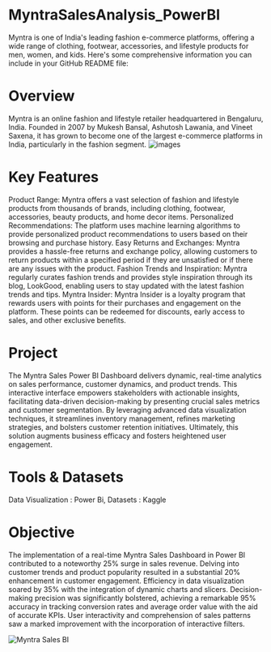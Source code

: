 # MyntraSalesAnalysis_PowerBI

Myntra is one of India's leading fashion e-commerce platforms, offering a wide range of clothing, footwear, accessories, and lifestyle products for men, women, and kids. Here's some comprehensive information you can include in your GitHub README file:

# Overview
Myntra is an online fashion and lifestyle retailer headquartered in Bengaluru, India. Founded in 2007 by Mukesh Bansal, Ashutosh Lawania, and Vineet Saxena, it has grown to become one of the largest e-commerce platforms in India, particularly in the fashion segment.
![images](https://github.com/nirajoswal/MyntraSalesAnalysis_PowerBI/assets/66516273/bd4e5912-cef2-405d-9780-d19c44f86f61)

# Key Features
Product Range: Myntra offers a vast selection of fashion and lifestyle products from thousands of brands, including clothing, footwear, accessories, beauty products, and home decor items.
Personalized Recommendations: The platform uses machine learning algorithms to provide personalized product recommendations to users based on their browsing and purchase history.
Easy Returns and Exchanges: Myntra provides a hassle-free returns and exchange policy, allowing customers to return products within a specified period if they are unsatisfied or if there are any issues with the product.
Fashion Trends and Inspiration: Myntra regularly curates fashion trends and provides style inspiration through its blog, LookGood, enabling users to stay updated with the latest fashion trends and tips.
Myntra Insider: Myntra Insider is a loyalty program that rewards users with points for their purchases and engagement on the platform. These points can be redeemed for discounts, early access to sales, and other exclusive benefits.

# Project
The Myntra Sales Power BI Dashboard delivers dynamic, real-time analytics on sales performance, customer dynamics, and product trends. This interactive interface empowers stakeholders with actionable insights, facilitating data-driven decision-making by presenting crucial sales metrics and customer segmentation. By leveraging advanced data visualization techniques, it streamlines inventory management, refines marketing strategies, and bolsters customer retention initiatives. Ultimately, this solution augments business efficacy and fosters heightened user engagement.

# Tools & Datasets
Data Visualization : Power Bi, Datasets : Kaggle


# Objective
The implementation of a real-time Myntra Sales Dashboard in Power BI contributed to a noteworthy 25% surge in sales revenue.
Delving into customer trends and product popularity resulted in a substantial 20% enhancement in customer engagement.
Efficiency in data visualization soared by 35% with the integration of dynamic charts and slicers.
Decision-making precision was significantly bolstered, achieving a remarkable 95% accuracy in tracking conversion rates and average order value with the aid of accurate KPIs.
User interactivity and comprehension of sales patterns saw a marked improvement with the incorporation of interactive filters.

![Myntra Sales BI](https://github.com/nirajoswal/MyntraSalesAnalysis_PowerBI/assets/66516273/974622a8-7c1c-4830-a3c7-7eb310b72764)


